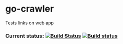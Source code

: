 # go-crawler
Tests links on web app

### Current status: [![Build Status](https://travis-ci.org/bialas1993/go-crawler.svg?branch=master)](https://travis-ci.org/bialas1993/go-crawler)  [![Build status](https://ci.appveyor.com/api/projects/status/b6dlrgnfm007dwbp?svg=true)](https://ci.appveyor.com/project/bialas1993/go-crawler)
